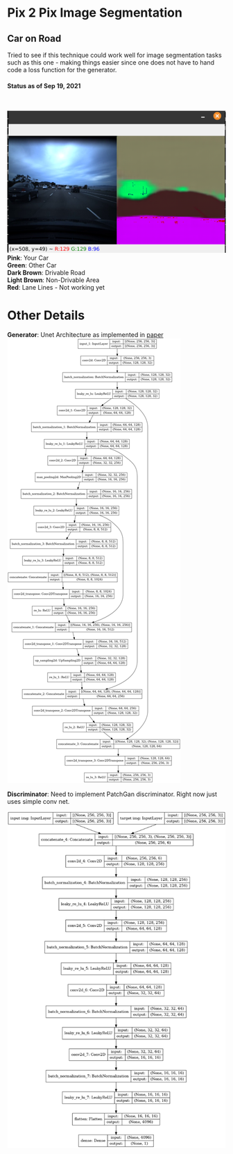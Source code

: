 # Pix 2 Pix Image Segmentation 

## Car on Road

Tried to see if this technique could work well for image segmentation tasks such as this one - making things easier since one does not have to hand code a loss function for the generator. <br>

#### Status as of Sep 19, 2021
<br>

![](V2DemoImage.png)
<br>
**Pink**: Your Car 
<br>
**Green**: Other Car
<br>
**Dark Brown**: Drivable Road
<br>
**Light Brown**: Non-Drivable Area
<br>
**Red**: Lane Lines - Not working yet
<br>

# Other Details
**Generator**: Unet Architecture as implemented in [paper](https://arxiv.org/abs/1505.04597)
![](model_generator.png)

**Discriminator**: Need to implement PatchGan discriminator. Right now just uses simple conv net.

![](model_discriminator.png)


